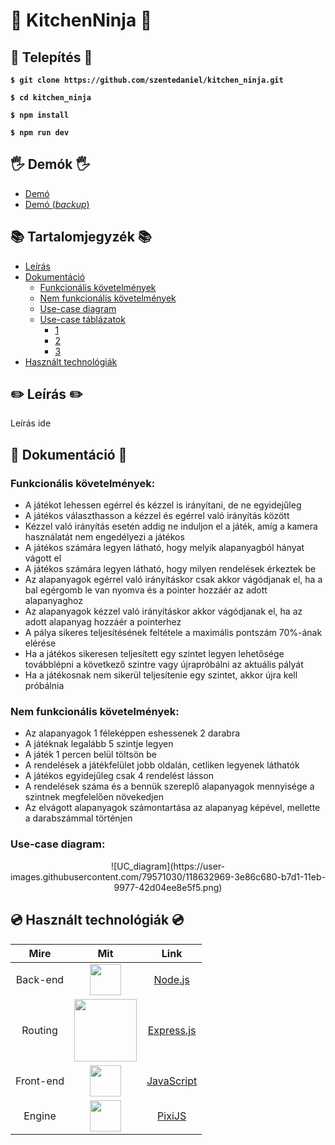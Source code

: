# 🔪 KitchenNinja 🔪

## 🍗 Telepítés 🍗

**`$ git clone https://github.com/szentedaniel/kitchen_ninja.git`**

**`$ cd kitchen_ninja`**

**`$ npm install`**

**`$ npm run dev`**

## 🖐 Demók 🖐

- [Demó](https://kitchen-ninja-debug.herokuapp.com/)
- [Demó (_backup_)](https://kitchen-ninja-backup.herokuapp.com/)

## 📚 Tartalomjegyzék 📚

- [Leírás](#-leírás-)
- [Dokumentáció](#-dokumentáció-)
  - [Funkcionális követelmények](#funkcionális-követelmények)
  - [Nem funkcionális követelmények](#nem-funkcionális-követelmények)
  - [Use-case diagram](#use-case-diagram)
  - [Use-case táblázatok](#)
    - [1](#)
    - [2](#)
    - [3](#)
- [Használt technológiák](#-használt-technológiák-)

## ✏️ Leírás ✏️

Leírás ide

## 📄 Dokumentáció 📄

### Funkcionális követelmények:

- A játékot lehessen egérrel és kézzel is irányítani, de ne egyidejűleg
- A játékos választhasson a kézzel és egérrel való irányítás között
- Kézzel való irányítás esetén addig ne induljon el a játék, amíg a kamera használatát nem engedélyezi a játékos
- A játékos számára legyen látható, hogy melyik alapanyagból hányat vágott el
- A játékos számára legyen látható, hogy milyen rendelések érkeztek be
- Az alapanyagok egérrel való irányításkor csak akkor vágódjanak el, ha a bal egérgomb le van nyomva és a pointer hozzáér az adott alapanyaghoz
- Az alapanyagok kézzel való irányításkor akkor vágódjanak el, ha az adott alapanyag hozzáér a pointerhez
- A pálya sikeres teljesítésének feltétele a maximális pontszám 70%-ának elérése
- Ha a játékos sikeresen teljesített egy szintet legyen lehetősége továbblépni a következő szintre vagy újrapróbálni az aktuális pályát
- Ha a játékosnak nem sikerül teljesítenie egy szintet, akkor újra kell próbálnia

### Nem funkcionális követelmények:

- Az alapanyagok 1 féleképpen eshessenek 2 darabra
- A játéknak legalább 5 szintje legyen
- A játék 1 percen belül töltsön be
- A rendelések a játékfelület jobb oldalán, cetliken legyenek láthatók
- A játékos egyidejűleg csak 4 rendelést lásson
- A rendelések száma és a bennük szereplő alapanyagok mennyisége a szintnek megfelelően növekedjen
- Az elvágott alapanyagok számontartása az alapanyag képével, mellette a darabszámmal történjen

### Use-case diagram:

<p align="center">
  ![UC_diagram](https://user-images.githubusercontent.com/79571030/118632969-3e86c680-b7d1-11eb-9977-42d04ee8e5f5.png)
</p>

## 💿 Használt technológiák 💿

|   Mire    |                                                                                Mit                                                                                 |                 Link                 |
| :--------: | :-------------------------------------------------------------------------------------------------------------------------------------------------------------: | :------------------------------: |
| Back-end  |  <a href="https://nodejs.org/en/"><img width=50px src="https://www.pinclipart.com/picdir/middle/102-1024697_related-wallpapers-node-js-logo-png-clipart.png"></a>   |  [Node.js](https://nodejs.org/en/)   |
|  Routing  |   <a href="https://expressjs.com/"><img width=100px src="https://upload.wikimedia.org/wikipedia/commons/6/64/Expressjs.png"></a>    | [Express.js](https://expressjs.com/) |
| Front-end |    <a href="https://www.javascript.com/"><img width=50px src="https://upload.wikimedia.org/wikipedia/commons/thumb/9/99/Unofficial_JavaScript_logo_2.svg/768px-Unofficial_JavaScript_logo_2.svg.png"></a>     |   [JavaScript](https://www.javascript.com/)   |
| Engine |    <a href="https://www.pixijs.com/"><img width=50px src="https://www.markhawkinsdesigns.com/images/blog/pixijs.jpg"></a>     |   [PixiJS](https://www.pixijs.com/)   |


